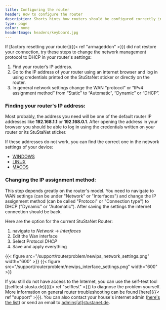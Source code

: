 ```yaml
---
title: Configuring the router
header: How to configure the router
description: Shorts hints how routers should be configured correctly in the StuSta.
type: page
color: none
headerImage: headers/keyboard.jpg
---
```


If [factory resetting your router]({{< ref "armageddon" >}}) did not restore your connection, try these steps to change the network management protocol to DHCP in your router's settings:
1. Find your router’s IP address.
2. Go to the IP address of your router using an internet browser and log in using credentials printed on the StuStaNet sticker or directly on the router.
3. In general network settings change the WAN “protocol” or “IPv4 assignment method” from “Static” to “Automatic”, “Dynamic” or “DHCP”.

### Finding your router's IP address:
Most probably, the address you need will be one of the default router IP addresses like **192.168.1.1** or **192.168.0.1**. After opening the address in your browser you should be able to log in using the credentials written on your router or its StuStaNet sticker.

If these addresses do not work, you can find the correct one in the network settings of your device:
* [WINDOWS](https://www.howtogeek.com/233952/how-to-find-your-routers-ip-address-on-any-computer-smartphone-or-tablet/#autotoc_anchor_0)
* [LINUX](https://www.howtogeek.com/233952/how-to-find-your-routers-ip-address-on-any-computer-smartphone-or-tablet/#autotoc_anchor_5)
* [MACOS](https://www.howtogeek.com/233952/how-to-find-your-routers-ip-address-on-any-computer-smartphone-or-tablet/#autotoc_anchor_1)


### Changing the IP assignment method:
This step depends greatly on the router's model. You need to navigate to WAN settings (can be under "Network" or "Interfaces") and change the IP assignment method (can be called "Protocol" or "Connection type") to DHCP ("Dynamic" or "Automatic"). After saving the settings the internet connection should be back.

Here are the option for the current StuStaNet Router:
1. navigate to *Network* -> *Interfaces*
2. Edit the Wan interface
3. Select Protocol *DHCP*
4. Save and apply everything

{{< figure src="/support/routerproblem/newips_network_settings.png" width="600" >}}
{{< figure src="/support/routerproblem/newips_interface_settings.png" width="600" >}}


If you still do not have access to the Internet, you can use the self-test tool [(selftest.stusta.de)]({{< ref "selftest" >}}) to diagnose the problem yourself.
More information on general router troubleshooting can be found [here]({{< ref "support" >}}).
You can also contact your house's internet admin ([here's the list](https://dokumente.stustanet.de/adminliste/adminliste.pdf)) or send an email to [admins[at]stustanet.de](https://stustanet.de/mail/admins?body=Name%3A%0AZimmernummer%3A%0AHaus%3A%0AMitgliedschaft%20beim%20StuStaNet%20%2F%20Mitgliedsbeitrag%20gezahlt%3A%0ARouter%20vom%20StuStaNet%2Fanderer%20Router%2Fkein%20Router%3A%0Aselftest.stustanet.de%20aufgerufen%3F%20Bitte%20Log%20einf%C3%BCgen%3A).



